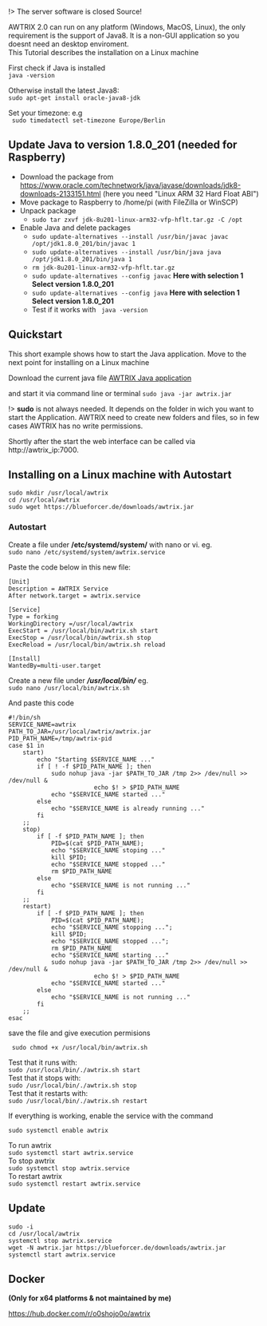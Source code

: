 !> The server software is closed Source!

AWTRIX 2.0 can run on any platform (Windows, MacOS, Linux), the only requirement is the support of Java8. It is a non-GUI application so you doesnt need an desktop enviroment.   
This Tutorial describes the installation on a Linux machine 

First check if Java is installed  
```java -version```  
  
Otherwise install the latest Java8:  
```sudo apt-get install oracle-java8-jdk```  

Set your timezone: e.g  
``` sudo timedatectl set-timezone Europe/Berlin```  

## Update Java to version 1.8.0_201 (needed for Raspberry)

- Download the package from https://www.oracle.com/technetwork/java/javase/downloads/jdk8-downloads-2133151.html (here you need "Linux ARM 32 Hard Float ABI")
- Move package to Raspberry to /home/pi (with FileZilla or WinSCP)
- Unpack package
  - ```sudo tar zxvf jdk-8u201-linux-arm32-vfp-hflt.tar.gz -C /opt```
- Enable Java and delete packages
  - ```sudo update-alternatives --install /usr/bin/javac javac /opt/jdk1.8.0_201/bin/javac 1```
  - ```sudo update-alternatives --install /usr/bin/java java /opt/jdk1.8.0_201/bin/java 1```
  - ```rm jdk-8u201-linux-arm32-vfp-hflt.tar.gz```
  - ```sudo update-alternatives --config javac``` **Here with selection 1 Select version 1.8.0_201**
  - ```sudo update-alternatives --config java```  **Here with selection 1 Select version 1.8.0_201**
  - Test if it works with ``` java -version```

   
## **Quickstart**
This short example shows how to start the Java application.
Move to the next point for installing on a Linux machine

Download the current java  file
[AWTRIX Java application](https://blueforcer.de/downloads/awtrix.jar)

 and start it via command line or terminal
 ``` sudo java -jar awtrix.jar ```    

!> **sudo** is not always needed. It depends on the folder in wich you want to start the Application. AWTRIX need to create new folders and files, so in few cases AWTRIX has no write permissions.

Shortly after the start the web interface can be called via http://awtrix_ip:7000.


## **Installing on a Linux machine with Autostart**
```sudo mkdir /usr/local/awtrix```  
```cd /usr/local/awtrix```    
```sudo wget https://blueforcer.de/downloads/awtrix.jar```





### **Autostart**


Create a file under  **/etc/systemd/system/** with nano or vi. eg.  
```sudo nano /etc/systemd/system/awtrix.service```  
  
Paste the code below in this new file:
```
[Unit]
Description = AWTRIX Service
After network.target = awtrix.service

[Service]
Type = forking
WorkingDirectory =/usr/local/awtrix
ExecStart = /usr/local/bin/awtrix.sh start
ExecStop = /usr/local/bin/awtrix.sh stop
ExecReload = /usr/local/bin/awtrix.sh reload

[Install]
WantedBy=multi-user.target
```


Create a new file under ***/usr/local/bin/*** eg.   
```sudo nano /usr/local/bin/awtrix.sh```  
  
And paste this code
```
#!/bin/sh
SERVICE_NAME=awtrix
PATH_TO_JAR=/usr/local/awtrix/awtrix.jar
PID_PATH_NAME=/tmp/awtrix-pid
case $1 in
    start)
        echo "Starting $SERVICE_NAME ..."
        if [ ! -f $PID_PATH_NAME ]; then
            sudo nohup java -jar $PATH_TO_JAR /tmp 2>> /dev/null >> /dev/null &
                        echo $! > $PID_PATH_NAME
            echo "$SERVICE_NAME started ..."
        else
            echo "$SERVICE_NAME is already running ..."
        fi
    ;;
    stop)
        if [ -f $PID_PATH_NAME ]; then
            PID=$(cat $PID_PATH_NAME);
            echo "$SERVICE_NAME stoping ..."
            kill $PID;
            echo "$SERVICE_NAME stopped ..."
            rm $PID_PATH_NAME
        else
            echo "$SERVICE_NAME is not running ..."
        fi
    ;;
    restart)
        if [ -f $PID_PATH_NAME ]; then
            PID=$(cat $PID_PATH_NAME);
            echo "$SERVICE_NAME stopping ...";
            kill $PID;
            echo "$SERVICE_NAME stopped ...";
            rm $PID_PATH_NAME
            echo "$SERVICE_NAME starting ..."
            sudo nohup java -jar $PATH_TO_JAR /tmp 2>> /dev/null >> /dev/null &
                        echo $! > $PID_PATH_NAME
            echo "$SERVICE_NAME started ..."
        else
            echo "$SERVICE_NAME is not running ..."
        fi
    ;;
esac
```

save the file and give execution permisions

``` sudo chmod +x /usr/local/bin/awtrix.sh``` 


Test that it runs with:  
```sudo /usr/local/bin/./awtrix.sh start```     
Test that it stops with:   
```sudo /usr/local/bin/./awtrix.sh stop```     
Test that it restarts with:  
```sudo /usr/local/bin/./awtrix.sh restart```     

If everything is working, enable the service with the command

```sudo systemctl enable awtrix```  




To run awtrix  
```sudo systemctl start awtrix.service ```   
To stop awtrix   
```sudo systemctl stop awtrix.service```   
To restart awtrix   
```sudo systemctl restart awtrix.service``` 


## **Update**  
```sudo -i```  
```cd /usr/local/awtrix```  
```systemctl stop awtrix.service```  
```wget -N awtrix.jar https://blueforcer.de/downloads/awtrix.jar```  
```systemctl start awtrix.service```  


## **Docker**
**(Only for x64 platforms & not maintained by me)**  

https://hub.docker.com/r/o0shojo0o/awtrix

